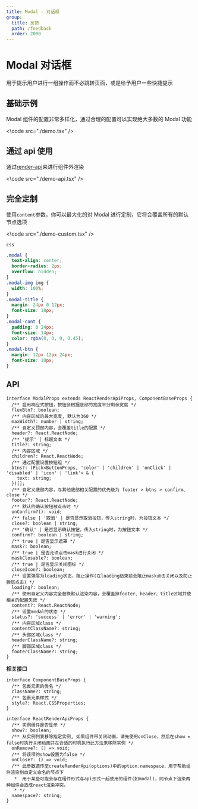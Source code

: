 ```yaml
---
title: Modal - 对话框
group:
  title: 反馈
  path: /feedback
  order: 2000
---
```


# Modal 对话框

用于提示用户进行一组操作而不必跳转页面，或是给予用户一些快捷提示

## 基础示例

Modal 组件的配置非常多样化，通过合理的配置可以实现绝大多数的 Modal 功能

<\code src="./demo.tsx" />

## 通过 api 使用

通过[render-api](/#/utils/render-api)来进行组件外渲染

<\code src="./demo-api.tsx" />

## 完全定制

使用`content`参数，你可以最大化的对 Modal 进行定制，它将会覆盖所有的默认节点选项

<\code src="./demo-custom.tsx" />

`css`

```css
.modal {
  text-align: center;
  border-radius: 2px;
  overflow: hidden;
}
.modal-img img {
  width: 100%;
}
.modal-title {
  margin: 24px 0 12px;
  font-size: 18px;
}
.modal-cont {
  padding: 0 24px;
  font-size: 14px;
  color: rgba(0, 0, 0, 0.45);
}
.modal-btn {
  margin: 12px 12px 24px;
  font-size: 18px;
}
```

## API

```tsx | pure
interface ModalProps extends ReactRenderApiProps, ComponentBaseProps {
  /** 启用响应式按钮，按钮会根据底部的宽度平分剩余宽度 */
  flexBtn?: boolean;
  /** 内容区域的最大宽度, 默认为360 */
  maxWidth?: number | string;
  /** 自定义顶部内容，会覆盖title的配置 */
  header?: React.ReactNode;
  /** '提示' | 标题文本 */
  title?: string;
  /** 内容区域 */
  children?: React.ReactNode;
  /** 通过配置设置按钮组 */
  btns?: (Pick<ButtonProps, 'color' | 'children' | 'onClick' | 'disabled' | 'icon' | 'link'> & {
    text: string;
  })[];
  /** 自定义底部内容，与其他底部相关配置的优先级为 footer > btns > confirm、close */
  footer?: React.ReactNode;
  /** 默认的确认按钮被点击时 */
  onConfirm?(): void;
  /** false | '取消' | 是否显示取消按钮，传入string时，为按钮文本 */
  close?: boolean | string;
  /** '确认' | 是否显示确认按钮，传入string时，为按钮文本 */
  confirm?: boolean | string;
  /** true | 是否显示遮罩 */
  mask?: boolean;
  /** true | 是否允许点击mask进行关闭 */
  maskClosable?: boolean;
  /** true | 是否显示关闭图标 */
  closeIcon?: boolean;
  /** 设置弹层为loading状态，阻止操作(在loading结束前会阻止mask点击关闭以及防止弹层点击) */
  loading?: boolean;
  /** 使用自定义内容完全替换默认渲染内容，会覆盖掉footer、header、title区域并使相关的配置失效 */
  content?: React.ReactNode;
  /** 设置modal的状态 */
  status?: 'success' | 'error' | 'warning';
  /** 内容区域class */
  contentClassName?: string;
  /** 头部区域class */
  headerClassName?: string;
  /** 脚部区域class */
  footerClassName?: string;
}
```

**相关接口**

```tsx | pure
interface ComponentBaseProps {
  /** 包裹元素的类名 */
  className?: string;
  /** 包裹元素样式 */
  style?: React.CSSProperties;
}

interface ReactRenderApiProps {
  /** 实例组件是否显示 */
  show?: boolean;
  /** 从实例列表移除指定实例, 如果组件带关闭动画，请先使用onClose，然后在show = false时执行关闭动画并在合适的时机执行此方法来移除实例 */
  onRemove?: () => void;
  /** 将该项的show设置为false */
  onClose?: () => void;
  /** 此参数透传至createRenderApi(options)中的option.namespace，用于帮助组件渲染到自定义命名的节点下
   *  用于某些可能会存在组件形式与api形式一起使用的组件(如modal)，同节点下渲染两种组件会造成react渲染冲突。
   * */
  namespace?: string;
}
```
